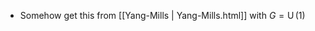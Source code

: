 












-   Somehow get this from [[Yang-Mills | Yang-Mills.html]] with $G = {\operatorname{U}}(1)$

